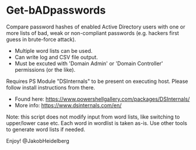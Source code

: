 # Get-bADpasswords

Compare password hashes of enabled Active Directory users with one or more lists of bad, weak or non-compliant passwords (e.g. hackers first guess in brute-force attack).
- Multiple word lists can be used.
- Can write log and CSV file output.
- Must be excuted with 'Domain Admin' or 'Domain Controller' permissions (or the like).

Requires PS Module "DSInternals" to be present on executing host. Please follow install instructions from there.
- Found here: https://www.powershellgallery.com/packages/DSInternals/
- More info:  https://www.dsinternals.com/en/

Note: this script does not modify input from word lists, like switching to upper/lower case etc. Each word in wordlist is taken as-is. Use other tools to generate word lists if needed.

Enjoy!
@JakobHeidelberg
